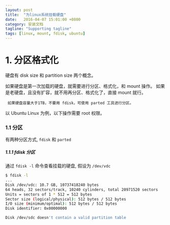 ```yaml
---
layout: post
title:  "为linux系统挂载硬盘"
date:   2016-04-07 15:01:00 +0800
category: 安装文档
tagline: "Supporting tagline"
tags: [linux, mount, fdisk, ubuntu]
---
```


# 1. 分区格式化

硬盘有 disk size 和 partition size 两个概念。

如果硬盘是第一次加载的硬盘，就需要进行分区、格式化，和 mount 操作。 如果是老硬盘，且没有扩容，就不用再分区、格式化了，直接 mount 就行。

```
 如果硬盘容量大于1TB，不要用 fdisk，可使用 parted 工具进行分区。
```

以 Ubuntu Linux 为例，以下操作需要 root 权限。

### 1.1 分区

有两种分区方式, `fdisk` 和 `parted`

##### 1.1.1 fdisk 分区

通过 `fdisk -l` 命令查看挂载的硬盘, 假设为 `/dev/vdc`

```bash
$ fdisk -l
...
Disk /dev/vdc: 10.7 GB, 10737418240 bytes
64 heads, 32 sectors/track, 10240 cylinders, total 20971520 sectors
Units = sectors of 1 * 512 = 512 bytes
Sector size (logical/physical): 512 bytes / 512 bytes
I/O size (minimum/optimal): 512 bytes / 512 bytes
Disk identifier: 0x00000000

Disk /dev/sdc doesn't contain a valid partition table
```
